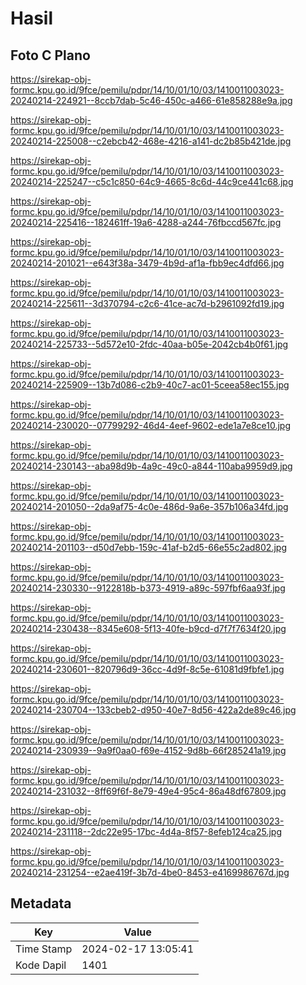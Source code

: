 # Hasil

## Foto C Plano

https://sirekap-obj-formc.kpu.go.id/9fce/pemilu/pdpr/14/10/01/10/03/1410011003023-20240214-224921--8ccb7dab-5c46-450c-a466-61e858288e9a.jpg

https://sirekap-obj-formc.kpu.go.id/9fce/pemilu/pdpr/14/10/01/10/03/1410011003023-20240214-225008--c2ebcb42-468e-4216-a141-dc2b85b421de.jpg

https://sirekap-obj-formc.kpu.go.id/9fce/pemilu/pdpr/14/10/01/10/03/1410011003023-20240214-225247--c5c1c850-64c9-4665-8c6d-44c9ce441c68.jpg

https://sirekap-obj-formc.kpu.go.id/9fce/pemilu/pdpr/14/10/01/10/03/1410011003023-20240214-225416--182461ff-19a6-4288-a244-76fbccd567fc.jpg

https://sirekap-obj-formc.kpu.go.id/9fce/pemilu/pdpr/14/10/01/10/03/1410011003023-20240214-201021--e643f38a-3479-4b9d-af1a-fbb9ec4dfd66.jpg

https://sirekap-obj-formc.kpu.go.id/9fce/pemilu/pdpr/14/10/01/10/03/1410011003023-20240214-225611--3d370794-c2c6-41ce-ac7d-b2961092fd19.jpg

https://sirekap-obj-formc.kpu.go.id/9fce/pemilu/pdpr/14/10/01/10/03/1410011003023-20240214-225733--5d572e10-2fdc-40aa-b05e-2042cb4b0f61.jpg

https://sirekap-obj-formc.kpu.go.id/9fce/pemilu/pdpr/14/10/01/10/03/1410011003023-20240214-225909--13b7d086-c2b9-40c7-ac01-5ceea58ec155.jpg

https://sirekap-obj-formc.kpu.go.id/9fce/pemilu/pdpr/14/10/01/10/03/1410011003023-20240214-230020--07799292-46d4-4eef-9602-ede1a7e8ce10.jpg

https://sirekap-obj-formc.kpu.go.id/9fce/pemilu/pdpr/14/10/01/10/03/1410011003023-20240214-230143--aba98d9b-4a9c-49c0-a844-110aba9959d9.jpg

https://sirekap-obj-formc.kpu.go.id/9fce/pemilu/pdpr/14/10/01/10/03/1410011003023-20240214-201050--2da9af75-4c0e-486d-9a6e-357b106a34fd.jpg

https://sirekap-obj-formc.kpu.go.id/9fce/pemilu/pdpr/14/10/01/10/03/1410011003023-20240214-201103--d50d7ebb-159c-41af-b2d5-66e55c2ad802.jpg

https://sirekap-obj-formc.kpu.go.id/9fce/pemilu/pdpr/14/10/01/10/03/1410011003023-20240214-230330--9122818b-b373-4919-a89c-597fbf6aa93f.jpg

https://sirekap-obj-formc.kpu.go.id/9fce/pemilu/pdpr/14/10/01/10/03/1410011003023-20240214-230438--8345e608-5f13-40fe-b9cd-d7f7f7634f20.jpg

https://sirekap-obj-formc.kpu.go.id/9fce/pemilu/pdpr/14/10/01/10/03/1410011003023-20240214-230601--820796d9-36cc-4d9f-8c5e-61081d9fbfe1.jpg

https://sirekap-obj-formc.kpu.go.id/9fce/pemilu/pdpr/14/10/01/10/03/1410011003023-20240214-230704--133cbeb2-d950-40e7-8d56-422a2de89c46.jpg

https://sirekap-obj-formc.kpu.go.id/9fce/pemilu/pdpr/14/10/01/10/03/1410011003023-20240214-230939--9a9f0aa0-f69e-4152-9d8b-66f285241a19.jpg

https://sirekap-obj-formc.kpu.go.id/9fce/pemilu/pdpr/14/10/01/10/03/1410011003023-20240214-231032--8ff69f6f-8e79-49e4-95c4-86a48df67809.jpg

https://sirekap-obj-formc.kpu.go.id/9fce/pemilu/pdpr/14/10/01/10/03/1410011003023-20240214-231118--2dc22e95-17bc-4d4a-8f57-8efeb124ca25.jpg

https://sirekap-obj-formc.kpu.go.id/9fce/pemilu/pdpr/14/10/01/10/03/1410011003023-20240214-231254--e2ae419f-3b7d-4be0-8453-e4169986767d.jpg


## Metadata

| Key        | Value               |
| ---------- | ------------------- |
| Time Stamp | 2024-02-17 13:05:41 |
| Kode Dapil | 1401                |



